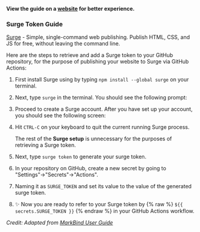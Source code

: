 **View the guide on a [website](https://tlylt.github.io/bookmarks/) for better experience.**

<div id="guide">

### Surge Token Guide

[Surge](https://surge.sh/) - Simple, single-command web publishing. Publish HTML, CSS, and JS for free, without leaving the command line.

Here are the steps to retrieve and add a Surge token to your GitHub repository, for the purpose of publishing your website to Surge via GitHub Actions:

1. First install Surge using by typing `npm install --global surge` on your terminal.
1. Next, type `surge` in the terminal. You should see the following prompt:

    <pic alt="Create Surge account" src="static/surgeCreateAccount.png" inline />

1. Proceed to create a Surge account. After you have set up your account, you should see the following screen:

    <pic alt="" src="static/surgeCreateAccount2.png" inline />

1. Hit `CTRL-C` on your keyboard to quit the current running Surge process.

    <box type="info">
  
    The rest of the **Surge setup** is unnecessary for the purposes of retrieving a Surge token.
    </box>

1. Next, type `surge token` to generate your surge token.

    <pic alt="Get Surge token" src="static/surgeToken.png" inline />

1. In your repository on GitHub, create a new secret by going to "Settings"->"Secrets"->"Actions".

    <pic alt="Add Surge token" src="static/surgeGitHubSecret.png" inline />

1. Naming it as `SURGE_TOKEN` and set its value to the value of the generated surge token.

    <pic alt="Add Surge token" src="static/surgeAddToken.png" inline />

1. :sparkles: Now you are ready to refer to your Surge token by {% raw %} `${{ secrets.SURGE_TOKEN }}` {% endraw %} in your GitHub Actions workflow.

*Credit: Adapted from [MarkBind User Guide](https://markbind.org/userGuide/deployingTheSite.html#previewing-prs-using-surge)*

</div>
